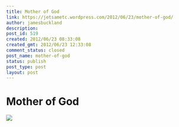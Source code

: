 ```yaml
---
title: Mother of God
link: https://jetsametc.wordpress.com/2012/06/23/mother-of-god/
author: jamesbuckland
description: 
post_id: 519
created: 2012/06/23 08:33:08
created_gmt: 2012/06/23 12:33:08
comment_status: closed
post_name: mother-of-god
status: publish
post_type: post
layout: post
---
```


# Mother of God

![](http://gifninja.com/animatedgifs/123467/j-j.gif)